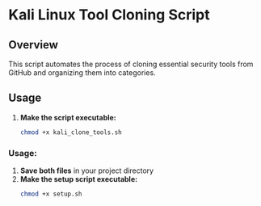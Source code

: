 # Kali Linux Tool Cloning Script

## Overview
This script automates the process of cloning essential security tools from GitHub and organizing them into categories.

## Usage

1. **Make the script executable:**
   ```bash
   chmod +x kali_clone_tools.sh
   
### Usage:

1. **Save both files** in your project directory
2. **Make the setup script executable:**
   ```bash
   chmod +x setup.sh
